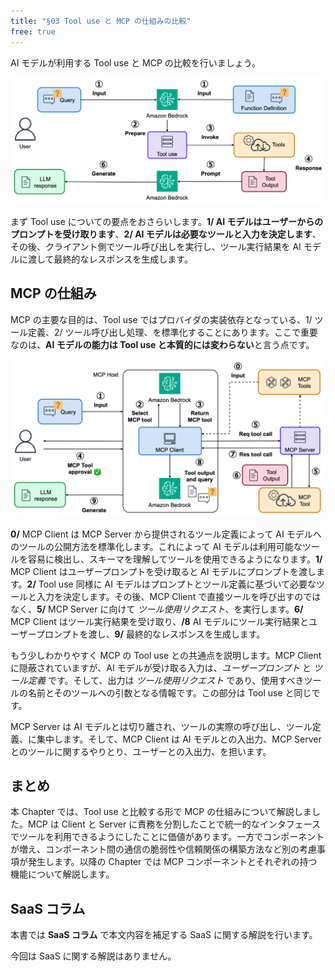 ```yaml
---
title: "§03 Tool use と MCP の仕組みの比較"
free: true
---
```


AI モデルが利用する Tool use と MCP の比較を行いましょう。

![](/images/books/security-of-the-mcp/fig_c03_s01_01.png)

まず Tool use についての要点をおさらいします。**1/ AI モデルはユーザーからのプロンプトを受け取ります**、**2/ AI モデルは必要なツールと入力を決定します**、その後、クライアント側でツール呼び出しを実行し、ツール実行結果を AI モデルに渡して最終的なレスポンスを生成します。

## MCP の仕組み

MCP の主要な目的は、Tool use ではプロバイダの実装依存となっている、1/ ツール定義、2/ ツール呼び出し処理、を標準化することにあります。ここで重要なのは、**AI モデルの能力は Tool use と本質的には変わらない**と言う点です。

![](/images/books/security-of-the-mcp/fig_c03_s01_02.png)

**0/** MCP Client は MCP Server から提供されるツール定義によって AI モデルへのツールの公開方法を標準化します。これによって AI モデルは利用可能なツールを容易に検出し、スキーマを理解してツールを使用できるようになります。**1/** MCP Client はユーザープロンプトを受け取ると AI モデルにプロンプトを渡します。**2/** Tool use 同様に AI モデルはプロンプトとツール定義に基づいて必要なツールと入力を決定します。その後、MCP Client で直接ツールを呼び出すのではなく、**5/** MCP Server に向けて _ツール使用リクエスト_、を実行します。**6/** MCP Client はツール実行結果を受け取り、**/8** AI モデルにツール実行結果とユーザープロンプトを渡し、**9/** 最終的なレスポンスを生成します。

もう少しわかりやすく MCP の Tool use との共通点を説明します。MCP Client に隠蔽されていますが、AI モデルが受け取る入力は、_ユーザープロンプト_ と _ツール定義_ です。そして、出力は _ツール使用リクエスト_ であり、使用すべきツールの名前とそのツールへの引数となる情報です。この部分は Tool use と同じです。

MCP Server は AI モデルとは切り離され、ツールの実際の呼び出し、ツール定義、に集中します。そして、MCP Client は AI モデルとの入出力、MCP Server とのツールに関するやりとり、ユーザーとの入出力、を担います。

## まとめ

本 Chapter では、Tool use と比較する形で MCP の仕組みについて解説しました。MCP は Client と Server に責務を分割したことで統一的なインタフェースでツールを利用できるようにしたことに価値があります。一方でコンポーネントが増え、コンポーネント間の通信の脆弱性や信頼関係の構築方法など別の考慮事項が発生します。以降の Chapter では MCP コンポーネントとそれぞれの持つ機能について解説します。

## SaaS コラム

本書では **SaaS コラム** で本文内容を補足する SaaS に関する解説を行います。

今回は SaaS に関する解説はありません。


